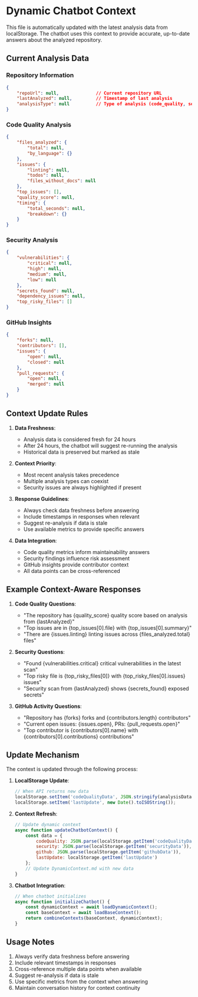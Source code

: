 # Dynamic Chatbot Context

This file is automatically updated with the latest analysis data from localStorage. The chatbot uses this context to provide accurate, up-to-date answers about the analyzed repository.

## Current Analysis Data

### Repository Information
```json
{
    "repoUrl": null,              // Current repository URL
    "lastAnalyzed": null,         // Timestamp of last analysis
    "analysisType": null          // Type of analysis (code_quality, security, etc.)
}
```

### Code Quality Analysis
```json
{
    "files_analyzed": {
        "total": null,
        "by_language": {}
    },
    "issues": {
        "linting": null,
        "todos": null,
        "files_without_docs": null
    },
    "top_issues": [],
    "quality_score": null,
    "timing": {
        "total_seconds": null,
        "breakdown": {}
    }
}
```

### Security Analysis
```json
{
    "vulnerabilities": {
        "critical": null,
        "high": null,
        "medium": null,
        "low": null
    },
    "secrets_found": null,
    "dependency_issues": null,
    "top_risky_files": []
}
```

### GitHub Insights
```json
{
    "forks": null,
    "contributors": [],
    "issues": {
        "open": null,
        "closed": null
    },
    "pull_requests": {
        "open": null,
        "merged": null
    }
}
```

## Context Update Rules

1. **Data Freshness**:
   - Analysis data is considered fresh for 24 hours
   - After 24 hours, the chatbot will suggest re-running the analysis
   - Historical data is preserved but marked as stale

2. **Context Priority**:
   - Most recent analysis takes precedence
   - Multiple analysis types can coexist
   - Security issues are always highlighted if present

3. **Response Guidelines**:
   - Always check data freshness before answering
   - Include timestamps in responses when relevant
   - Suggest re-analysis if data is stale
   - Use available metrics to provide specific answers

4. **Data Integration**:
   - Code quality metrics inform maintainability answers
   - Security findings influence risk assessment
   - GitHub insights provide contributor context
   - All data points can be cross-referenced

## Example Context-Aware Responses

1. **Code Quality Questions**:
   - "The repository has {quality_score} quality score based on analysis from {lastAnalyzed}"
   - "Top issues are in {top_issues[0].file} with {top_issues[0].summary}"
   - "There are {issues.linting} linting issues across {files_analyzed.total} files"

2. **Security Questions**:
   - "Found {vulnerabilities.critical} critical vulnerabilities in the latest scan"
   - "Top risky file is {top_risky_files[0]} with {top_risky_files[0].issues} issues"
   - "Security scan from {lastAnalyzed} shows {secrets_found} exposed secrets"

3. **GitHub Activity Questions**:
   - "Repository has {forks} forks and {contributors.length} contributors"
   - "Current open issues: {issues.open}, PRs: {pull_requests.open}"
   - "Top contributor is {contributors[0].name} with {contributors[0].contributions} contributions"

## Update Mechanism

The context is updated through the following process:

1. **LocalStorage Update**:
   ```javascript
   // When API returns new data
   localStorage.setItem('codeQualityData', JSON.stringify(analysisData));
   localStorage.setItem('lastUpdate', new Date().toISOString());
   ```

2. **Context Refresh**:
   ```javascript
   // Update dynamic context
   async function updateChatbotContext() {
       const data = {
           codeQuality: JSON.parse(localStorage.getItem('codeQualityData')),
           security: JSON.parse(localStorage.getItem('securityData')),
           github: JSON.parse(localStorage.getItem('githubData')),
           lastUpdate: localStorage.getItem('lastUpdate')
       };
       // Update DynamicContext.md with new data
   }
   ```

3. **Chatbot Integration**:
   ```javascript
   // When chatbot initializes
   async function initializeChatbot() {
       const dynamicContext = await loadDynamicContext();
       const baseContext = await loadBaseContext();
       return combineContexts(baseContext, dynamicContext);
   }
   ```

## Usage Notes

1. Always verify data freshness before answering
2. Include relevant timestamps in responses
3. Cross-reference multiple data points when available
4. Suggest re-analysis if data is stale
5. Use specific metrics from the context when answering
6. Maintain conversation history for context continuity 